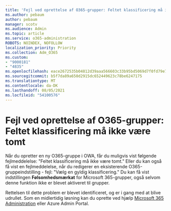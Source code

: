 ```yaml
---
title: 'Fejl ved oprettelse af O365-grupper: Feltet klassificering må ikke være tomt'
ms.author: pebaum
author: pebaum
manager: scotv
ms.audience: Admin
ms.topic: article
ms.service: o365-administration
ROBOTS: NOINDEX, NOFOLLOW
localization_priority: Priority
ms.collection: Adm_O365
ms.custom:
- "9000181"
- "4835"
ms.openlocfilehash: eace2672535b04812d39aaa566603c33b95bd5069d7f0fd79e76990efd42c43d
ms.sourcegitcommit: b5f7da89a650d2915dc652449623c78be6247175
ms.translationtype: MT
ms.contentlocale: da-DK
ms.lasthandoff: 08/05/2021
ms.locfileid: "54100576"
---
```

# <a name="error-creating-o365-groups-the-classification-field-cant-be-empty"></a>Fejl ved oprettelse af O365-grupper: Feltet klassificering må ikke være tomt

Når du opretter en ny O365-gruppe i OWA, får du muligvis vist følgende fejlmeddelelse: "Feltet klassificering må ikke være tomt."  Eller du kan også få vist en fejlmeddelelse, når du redigerer en eksisterende O365-gruppeindstilling - fejl: "Vælg en gyldig klassificering."   Du kan få vist indstillingen **Følsomhedsmærkat** for Microsoft 365-grupper, også selvom denne funktion ikke er blevet aktiveret til grupper.

Rettelsen til dette problem er blevet identificeret, og er i gang med at blive udrullet.  Som en midlertidig løsning kan du oprette ved hjælp [Microsoft 365 Administration](https://docs.microsoft.com/microsoft-365/admin/create-groups/create-groups?view=o365-worldwide) eller Azure Admin Portal.
